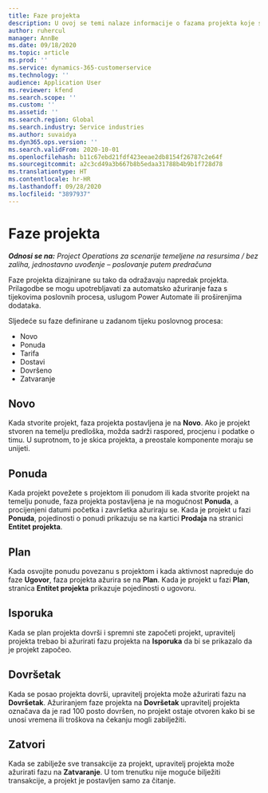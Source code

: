 ```yaml
---
title: Faze projekta
description: U ovoj se temi nalaze informacije o fazama projekta koje su dostupne u aplikaciji Microsoft Dynamics Project Operations.
author: ruhercul
manager: AnnBe
ms.date: 09/18/2020
ms.topic: article
ms.prod: ''
ms.service: dynamics-365-customerservice
ms.technology: ''
audience: Application User
ms.reviewer: kfend
ms.search.scope: ''
ms.custom: ''
ms.assetid: ''
ms.search.region: Global
ms.search.industry: Service industries
ms.author: suvaidya
ms.dyn365.ops.version: ''
ms.search.validFrom: 2020-10-01
ms.openlocfilehash: b11c67ebd21fdf423eeae2db8154f26787c2e64f
ms.sourcegitcommit: a2c3cd49a3b667b8b5edaa31788b4b9b1f728d78
ms.translationtype: HT
ms.contentlocale: hr-HR
ms.lasthandoff: 09/28/2020
ms.locfileid: "3897937"
---
```

# <a name="project-stages"></a>Faze projekta

_**Odnosi se na:** Project Operations za scenarije temeljene na resursima / bez zaliha, jednostavno uvođenje – poslovanje putem predračuna_

Faze projekta dizajnirane su tako da odražavaju napredak projekta. Prilagodbe se mogu upotrebljavati za automatsko ažuriranje faza s tijekovima poslovnih procesa, uslugom Power Automate ili proširenjima dodataka.

Sljedeće su faze definirane u zadanom tijeku poslovnog procesa:

- Novo
- Ponuda
- Tarifa
- Dostavi
- Dovršeno
- Zatvaranje 

## <a name="new"></a>Novo

Kada stvorite projekt, faza projekta postavljena je na **Novo**. Ako je projekt stvoren na temelju predloška, možda sadrži raspored, procjenu i podatke o timu. U suprotnom, to je skica projekta, a preostale komponente moraju se unijeti.

## <a name="quote"></a>Ponuda

Kada projekt povežete s projektom ili ponudom ili kada stvorite projekt na temelju ponude, faza projekta postavljena je na mogućnost **Ponuda**, a procijenjeni datumi početka i završetka ažuriraju se. Kada je projekt u fazi **Ponuda**, pojedinosti o ponudi prikazuju se na kartici **Prodaja** na stranici **Entitet projekta**.

## <a name="plan"></a>Plan

Kada osvojite ponudu povezanu s projektom i kada aktivnost napreduje do faze **Ugovor**, faza projekta ažurira se na **Plan**. Kada je projekt u fazi **Plan**, stranica **Entitet projekta** prikazuje pojedinosti o ugovoru.

## <a name="deliver"></a>Isporuka

Kada se plan projekta dovrši i spremni ste započeti projekt, upravitelj projekta trebao bi ažurirati fazu projekta na **Isporuka** da bi se prikazalo da je projekt započeo.

## <a name="complete"></a>Dovršetak 

Kada se posao projekta dovrši, upravitelj projekta može ažurirati fazu na **Dovršetak**. Ažuriranjem faze projekta na **Dovršetak** upravitelj projekta označava da je rad 100 posto dovršen, no projekt ostaje otvoren kako bi se unosi vremena ili troškova na čekanju mogli zabilježiti.

## <a name="close"></a>Zatvori

Kada se zabilježe sve transakcije za projekt, upravitelj projekta može ažurirati fazu na **Zatvaranje**. U tom trenutku nije moguće bilježiti transakcije, a projekt je postavljen samo za čitanje.


